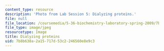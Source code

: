 ```yaml
---
content_type: resource
description: 'Photo from Lab Session 5: Dialyzing proteins.'
file: null
file_location: /coursemedia/5-36-biochemistry-laboratory-spring-2009/7b8b638a2a15717d53c2246560e8e9c3_Lab5_2.jpg
file_type: image/jpeg
resourcetype: Image
title: Dialyzing proteins
uid: 7b8b638a-2a15-717d-53c2-246560e8e9c3
---
```

